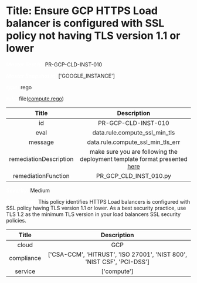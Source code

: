 



# Title: Ensure GCP HTTPS Load balancer is configured with SSL policy not having TLS version 1.1 or lower


***<font color="white">Master Test Id:</font>*** PR-GCP-CLD-INST-010

***<font color="white">Master Snapshot Id:</font>*** ['GOOGLE_INSTANCE']

***<font color="white">type:</font>*** rego

***<font color="white">rule:</font>*** file([compute.rego])  
  
  
  
  

|Title|Description|
| :---: | :---: |
|id|PR-GCP-CLD-INST-010|
|eval|data.rule.compute_ssl_min_tls|
|message|data.rule.compute_ssl_min_tls_err|
|remediationDescription|make sure you are following the deployment template format presented <a href='https://cloud.google.com/compute/docs/reference/rest/v1/instances' target='_blank'>here</a>|
|remediationFunction|PR_GCP_CLD_INST_010.py|


***<font color="white">Severity:</font>*** Medium

***<font color="white">Description:</font>*** This policy identifies HTTPS Load balancers is configured with SSL policy having TLS version 1.1 or lower. As a best security practice, use TLS 1.2 as the minimum TLS version in your load balancers SSL security policies.  
  
  

|Title|Description|
| :---: | :---: |
|cloud|GCP|
|compliance|['CSA-CCM', 'HITRUST', 'ISO 27001', 'NIST 800', 'NIST CSF', 'PCI-DSS']|
|service|['compute']|



[compute.rego]: https://github.com/prancer-io/prancer-compliance-test/tree/master/google/cloud/compute.rego
